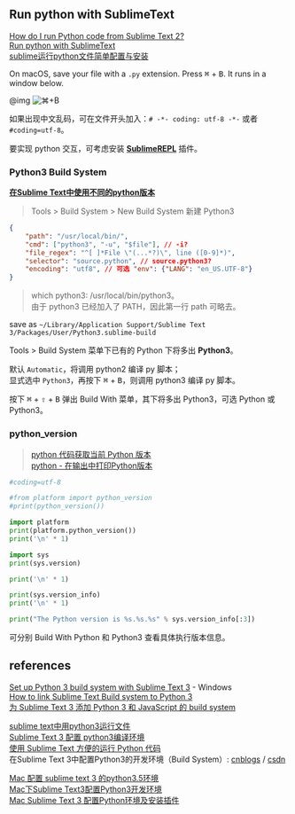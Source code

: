 
## Run python with SublimeText
[How do I run Python code from Sublime Text 2?](https://stackoverflow.com/questions/8551735/how-do-i-run-python-code-from-sublime-text-2)  
[Run python with SublimeText](https://dotblogs.com.tw/larrynung/2013/05/12/103533)  
[sublime运行python文件简单配置与安装](http://blog.csdn.net/u012905422/article/details/52526640)  

On macOS, save your file with a `.py` extension. Press <kbd>⌘</kbd> + <kbd>B</kbd>. It runs in a window below.

@img ![⌘+B](https://i.stack.imgur.com/Ic2T8.png)  

如果出现中文乱码，可在文件开头加入：`# -*- coding: utf-8 -*-` 或者 `#coding=utf-8`。  

要实现 python 交互，可考虑安装 [**SublimeREPL**](https://packagecontrol.io/packages/SublimeREPL) 插件。

### Python3 Build System
[**在Sublime Text中使用不同的python版本**](https://wslark.wordpress.com/2016/07/27/sublime-text-%e5%9c%a8sublime-text%e4%b8%ad%e4%bd%bf%e7%94%a8%e4%b8%8d%e5%90%8c%e7%9a%84python%e7%89%88%e6%9c%ac/)  

> Tools > Build System > New Build System 新建 Python3

```json
{
    "path": "/usr/local/bin/",
    "cmd": ["python3", "-u", "$file"], // -i?
    "file_regex": "^[ ]*File \"(...*?)\", line ([0-9]*)",
    "selector": "source.python", // source.python3?
    "encoding": "utf8", // 可选 "env": {"LANG": "en_US.UTF-8"}
}
```

> which python3: /usr/local/bin/python3。  
> 由于 python3 已经加入了 PATH，因此第一行 path 可略去。  

save as `~/Library/Application Support/Sublime Text 3/Packages/User/Python3.sublime-build`

Tools > Build System 菜单下已有的 Python 下将多出 **Python3**。  

默认 `Automatic`，将调用 python2 编译 py 脚本；  
显式选中 `Python3`，再按下 <kbd>⌘</kbd> + <kbd>B</kbd>，则调用 python3 编译 py 脚本。  

按下 <kbd>⌘</kbd> + <kbd>⇧</kbd> + <kbd>B</kbd> 弹出 Build With 菜单，其下将多出 Python3，可选 Python 或 Python3。

### python_version

> [python 代码获取当前 Python 版本](http://www.cnblogs.com/ifantastic/p/4183496.html)  
> [python - 在输出中打印Python版本](https://ask.helplib.com/python/post_317974)  

```python
#coding=utf-8

#from platform import python_version
#print(python_version())

import platform
print(platform.python_version())
print('\n' * 1)

import sys
print(sys.version)

print('\n' * 1)

print(sys.version_info)
print('\n' * 1)

print("The Python version is %s.%s.%s" % sys.version_info[:3])
```

可分别 Build With Python 和 Python3 查看具体执行版本信息。

## references
[Set up Python 3 build system with Sublime Text 3](https://stackoverflow.com/questions/23730866/set-up-python-3-build-system-with-sublime-text-3) - Windows  
[How to link Sublime Text Build system to Python 3](https://gist.github.com/zaemiel/4fbd8b5125fda7a140be)  
[为 Sublime Text 3 添加 Python 3 和 JavaScript 的 build system](http://movii.github.io/blog/2014/12/04/sublime-add-python3-and-javascript-build-system/)  

[sublime text中用python3运行文件](http://blog.csdn.net/yelyyely/article/details/40890871)  
[Sublime Text 3 配置 python3编译环境](http://blog.csdn.net/zxgdll/article/details/69524635)  
[使用 Sublime Text 方便的运行 Python 代码](https://www.liaoxuefeng.com/discuss/001409195742008d822b26cf3de46aea14f2b7378a1ba91000/001434018642537aa6d1ad772a445d99ed07e7691cd6d14000)  
在Sublime Text 3中配置Python3的开发环境（Build System）: [cnblogs](http://www.cnblogs.com/zhangqinwei/p/6886600.html) / [csdn](http://blog.csdn.net/Aaroun/article/details/78263512)  

[Mac 配置 sublime text 3 的python3.5环境](http://www.jianshu.com/p/6ec3d1b9c9d6)  
[Mac下Sublime Text3配置Python3开发环境](http://blog.csdn.net/qq_33304418/article/details/63337602)  
[Mac Sublime Text 3 配置Python环境及安装插件](http://www.cnblogs.com/zhanglinfeng/p/7359102.html)  
